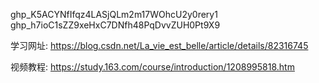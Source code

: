 
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
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

学习网址:
    https://blog.csdn.net/La_vie_est_belle/article/details/82316745

视频教程:
    https://study.163.com/course/introduction/1208995818.htm


